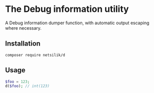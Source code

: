 The Debug information utility
=============================

A Debug information dumper function, with automatic output escaping where necessary.

Installation
------------

```
composer require netsilik/d
```

Usage
-----

```php
$foo = 123;
d($foo); // int(123)
```
